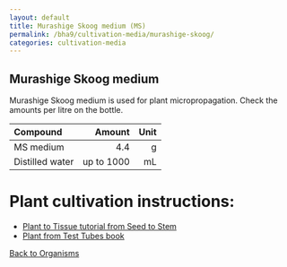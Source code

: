 ```yaml
---
layout: default
title: Murashige Skoog medium (MS)
permalink: /bha9/cultivation-media/murashige-skoog/
categories: cultivation-media
---
```


## Murashige Skoog medium

Murashige Skoog medium is used for plant micropropagation. Check the amounts per litre on the bottle.

|Compound| Amount | Unit |
|:-------|-------:|-----:|
|MS medium|4.4|g|
|Distilled water|up to 1000|mL|

# Plant cultivation instructions:

* [Plant to Tissue tutorial from Seed to Stem](http://www.kscorn.com/wp-content/uploads/2017/09/plant-tissue-culture.pdf)
* [Plant from Test Tubes book ](https://hackteria.org/wiki/images/6/64/Plants_From_Test_Tubes_Complete.pdf)

[Back to Organisms](/bha9/organisms/)
